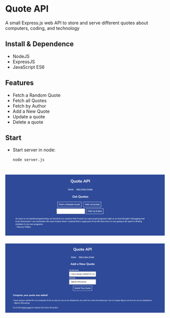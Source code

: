 Quote API
===
 A small Express.js web API to store and serve different quotes about computers, coding, and technology

## Install & Dependence
- NodeJS
- ExpressJS
- JavaScript ES6




## Features
- Fetch a Random Quote
- Fetch all Quotes
- Fetch by Author
- Add a New Quote
- Update a quote
- Delete a quote
## Start
- Start server in node:
  ```
  node server.js
  ```



![Alt text](1.png)
===
![Alt text](2.png)